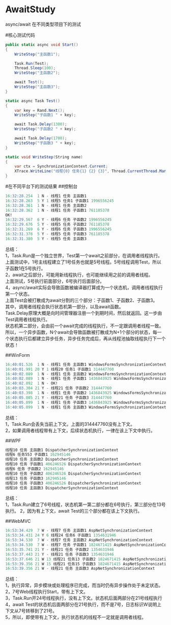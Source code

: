 # AwaitStudy
async/await 在不同类型项目下的测试

#核心测试代码
```C#
public static async void Start()
{
    WriteStep("主函数1");

    Task.Run(Test);
    Thread.Sleep(100);
    WriteStep("主函数2");

    await Test();
    WriteStep("主函数3");
}

static async Task Test()
{
    var key = Rand.Next();
    WriteStep("子函数1 " + key);

    await Task.Delay(1300);
    WriteStep("子函数2 " + key);

    await Task.Delay(1700);
    WriteStep("子函数3 " + key);
}

static void WriteStep(String name)
{
    var ctx = SynchronizationContext.Current;
    XTrace.WriteLine("线程{0} 任务{1} {2} {3}", Thread.CurrentThread.ManagedThreadId, Task.CurrentId, name, ctx?.GetType().Name);
}
```

#在不同平台下的测试结果
##控制台
```SQL
16:32:28.254  1 N - 线程1 任务 主函数1
16:32:28.263  5 Y 1 线程5 任务1 子函数1 1996556245
16:32:28.361  1 N - 线程1 任务 主函数2
16:32:28.362  1 N - 线程1 任务 子函数1 761185378
OK!
16:32:29.567  6 Y - 线程6 任务 子函数2 1996556245
16:32:29.676  5 Y - 线程5 任务 子函数2 761185378
16:32:31.269  6 Y - 线程6 任务 子函数3 1996556245
16:32:31.378  5 Y - 线程5 任务 子函数3 761185378
16:32:31.380  5 Y - 线程5 任务 主函数3
```
总结：<br>
1，Task.Run是一个独立世界，Test第一个await之前部分，在调用者线程执行。<br>
上面测试中，1号主线程建立了1号任务也就是5号线程。5号线程调用Test，所以子函数1在5号执行。<br>
2，await之后部分，可能用新线程执行，也可能继续用之前的调用者线程。<br>
上面测试，5号执行前面部分，6号执行后面部分。<br>
4，async/await实际会导致函数被编译器打算成为一个状态机，调用者线程执行第一个状态。<br>
上面Test会被打散成为await分割的三个部分：子函数1、子函数2、子函数3。<br>
其中，调用者线程会执行状态机第一部分，以及await函数。<br>
Task.Delay原理大概是向时间管理器注册一个到期时间，然后就返回。这一步由Test调用者线程执行。<br>
状态机第二部分，会由前一个await完成的线程执行，不一定跟调用者线程一致。<br>
所以，一个异步函数，N个await会导致函数被打散成为N+1个部分的状态，每一个状态执行后都建立异步任务，异步任务完成后，再从线程池抽取线程执行下一个状态！<br>

##WinForm
```SQL
16:40:01.526  1 N - 线程1 任务 主函数1 WindowsFormsSynchronizationContext
16:40:01.991 20 Y 1 线程20 任务1 子函数1 314447760 
16:40:02.089  1 N - 线程1 任务 主函数2 WindowsFormsSynchronizationContext
16:40:02.089  1 N - 线程1 任务 子函数1 1436843925 WindowsFormsSynchronizationContext
16:40:02.092  1 N - OK!
16:40:03.304 21 Y - 线程21 任务 子函数2 314447760 
16:40:03.398  1 N - 线程1 任务 子函数2 1436843925 WindowsFormsSynchronizationContext
16:40:05.005 21 Y - 线程21 任务 子函数3 314447760 
16:40:05.099  1 N - 线程1 任务 子函数3 1436843925 WindowsFormsSynchronizationContext
16:40:05.099  1 N - 线程1 任务 主函数3 WindowsFormsSynchronizationContext
```
总结：<br>
1，Task.Run会丢失当前上下文。上面的314447760没有上下文。<br>
2，如果调用者线程带有上下文，后续状态机执行，一律在该上下文中执行。<br>

##WPF
```SQL
线程10 任务 主函数1 DispatcherSynchronizationContext
线程6 任务553 子函数1 162945146 
线程10 任务 主函数2 DispatcherSynchronizationContext
线程10 任务 子函数1 406246526 DispatcherSynchronizationContext
线程6 任务 子函数2 162945146 
线程10 任务 子函数2 406246526 DispatcherSynchronizationContext
线程13 任务 子函数3 162945146 
线程10 任务 子函数3 406246526 DispatcherSynchronizationContext
线程10 任务 主函数3 DispatcherSynchronizationContext
```
总结：<br>
1，Task.Run建立了6号线程，状态机第一第二部分都在6号执行，第三部分在13号执行。
2，因为有上下文，await Test的三个部分都在该上下文执行。<br>

##WebMVC
```SQL
16:53:34.429  7 W - 线程7 任务 主函数1 AspNetSynchronizationContext
16:53:34.431 24 Y 6 线程24 任务6 子函数1 1354631946 
16:53:34.530  7 W - 线程7 任务 主函数2 AspNetSynchronizationContext
16:53:34.530  7 W - 线程7 任务 子函数1 1824671415 AspNetSynchronizationContext
16:53:35.741 21 Y - 线程21 任务 子函数2 1354631946 
16:53:37.443 21 Y - 线程21 任务 子函数3 1354631946 
16:53:37.646 21 W 13 线程21 任务13 子函数2 1824671415 AspNetSynchronizationContext
16:53:39.356 21 W 15 线程21 任务15 子函数3 1824671415 AspNetSynchronizationContext
16:53:39.356 21 W - 线程21 任务 主函数3 AspNetSynchronizationContext
```
总结：<br>
1，执行异常，异步模块或处理程序已完成，而当时仍有异步操作处于未定状态。<br>
2，7号Web线程执行Start，带有上下文。<br>
3，Task.Run开24号线程执行，没有上下文。状态机后面两部分在21号线程执行<br>
4，await Test的状态机后面两部分在21号执行，而不是7号，日志标识W说明上下文从7号转移到了21号。<br>
5，所以，即使带有上下文，执行状态机的线程不一定就是调用者线程。<br>